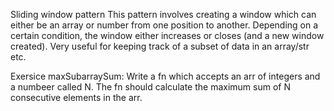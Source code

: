 Sliding window pattern
This pattern involves creating a window  which can either be an array or number from one position to another.
Depending on a certain condition, the window either increases or closes (and a new window created). Very useful for keeping track of a subset of data in an array/str etc.

Exersice maxSubarraySum:
Write a fn which accepts an arr of integers and a numbeer called N. The fn should calculate the maximum sum of N consecutive elements in the arr.